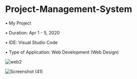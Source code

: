 # Project-Management-System

• My Project

• Duration: Apr 1 - 5, 2020

• IDE: Visual Studio Code

• Type of Application: Web Development (Web Design)

![web2](https://user-images.githubusercontent.com/55613764/120952548-e31b7900-c77d-11eb-935f-3b9a6bbd86c6.png)

![Screenshot (41)](https://user-images.githubusercontent.com/55613764/120953159-03980300-c77f-11eb-86e9-26aa4422d626.png)
